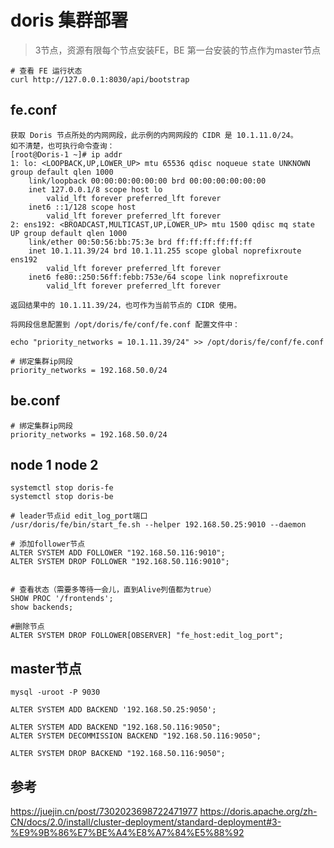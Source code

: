 # doris 集群部署
> 3节点，资源有限每个节点安装FE，BE 第一台安装的节点作为master节点
```
# 查看 FE 运行状态
curl http://127.0.0.1:8030/api/bootstrap
```


## fe.conf
```
获取 Doris 节点所处的内网网段，此示例的内网网段的 CIDR 是 10.1.11.0/24。
如不清楚，也可执行命令查询：
[root@Doris-1 ~]# ip addr
1: lo: <LOOPBACK,UP,LOWER_UP> mtu 65536 qdisc noqueue state UNKNOWN group default qlen 1000
    link/loopback 00:00:00:00:00:00 brd 00:00:00:00:00:00
    inet 127.0.0.1/8 scope host lo
        valid_lft forever preferred_lft forever
    inet6 ::1/128 scope host
        valid_lft forever preferred_lft forever
2: ens192: <BROADCAST,MULTICAST,UP,LOWER_UP> mtu 1500 qdisc mq state UP group default qlen 1000
    link/ether 00:50:56:bb:75:3e brd ff:ff:ff:ff:ff:ff
    inet 10.1.11.39/24 brd 10.1.11.255 scope global noprefixroute ens192
        valid_lft forever preferred_lft forever
    inet6 fe80::250:56ff:febb:753e/64 scope link noprefixroute
        valid_lft forever preferred_lft forever

返回结果中的 10.1.11.39/24，也可作为当前节点的 CIDR 使用。

将网段信息配置到 /opt/doris/fe/conf/fe.conf 配置文件中：

echo "priority_networks = 10.1.11.39/24" >> /opt/doris/fe/conf/fe.conf

# 绑定集群ip网段
priority_networks = 192.168.50.0/24
```

## be.conf
```
# 绑定集群ip网段
priority_networks = 192.168.50.0/24
```

## node 1 node 2 
```
systemctl stop doris-fe
systemctl stop doris-be

# leader节点id edit_log_port端口
/usr/doris/fe/bin/start_fe.sh --helper 192.168.50.25:9010 --daemon

# 添加follower节点
ALTER SYSTEM ADD FOLLOWER "192.168.50.116:9010";
ALTER SYSTEM DROP FOLLOWER "192.168.50.116:9010";


# 查看状态（需要多等待一会儿，直到Alive列值都为true）
SHOW PROC '/frontends';
show backends;

#删除节点
ALTER SYSTEM DROP FOLLOWER[OBSERVER] "fe_host:edit_log_port";
```

## master节点
```
mysql -uroot -P 9030

ALTER SYSTEM ADD BACKEND '192.168.50.25:9050';

ALTER SYSTEM ADD BACKEND "192.168.50.116:9050";
ALTER SYSTEM DECOMMISSION BACKEND "192.168.50.116:9050";

ALTER SYSTEM DROP BACKEND "192.168.50.116:9050";

```

## 参考
https://juejin.cn/post/7302023698722471977
https://doris.apache.org/zh-CN/docs/2.0/install/cluster-deployment/standard-deployment#3-%E9%9B%86%E7%BE%A4%E8%A7%84%E5%88%92